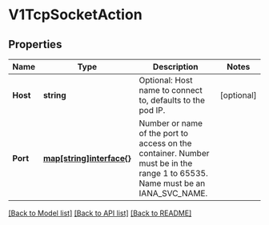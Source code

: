 # V1TcpSocketAction

## Properties
Name | Type | Description | Notes
------------ | ------------- | ------------- | -------------
**Host** | **string** | Optional: Host name to connect to, defaults to the pod IP. | [optional] 
**Port** | [**map[string]interface{}**](.md) | Number or name of the port to access on the container. Number must be in the range 1 to 65535. Name must be an IANA_SVC_NAME. | 

[[Back to Model list]](../README.md#documentation-for-models) [[Back to API list]](../README.md#documentation-for-api-endpoints) [[Back to README]](../README.md)


